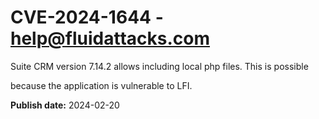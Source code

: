 # CVE-2024-1644 - help@fluidattacks.com

Suite CRM version 7.14.2 allows including local php files. This is possible

because the application is vulnerable to LFI.





**Publish date:** 2024-02-20
